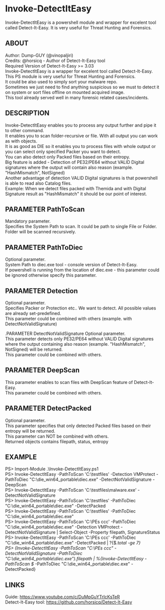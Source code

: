# Invoke-DetectItEasy
Invoke-DetectItEasy is a powershell module and wrapper for excelent tool called Detect-It-Easy. It is very useful for Threat Hunting and Forensics.<br/>

## ABOUT
Author: Dump-GUY (@vinopaljiri)<br/>
Credits: @horsicq - Author of Detect-It-Easy tool<br/>
Required Version of Detect-It-Easy >= 3.03<br/>
Invoke-DetectItEasy is a wrapper for excelent tool called Detect-It-Easy. This PS module is very useful for Threat Hunting and Forensics.<br/>
It could be also used to simply sort your malware repo.<br/>
Sometimes we just need to find anything suspicious so we must to detect it on system or sort files offline on mounted acquired image.<br/>
This tool already served well in many forensic related cases/incidents.<br/>

## DESCRIPTION
Invoke-DetectItEasy enables you to process any output further and pipe it to other command.<br/>
It enables you to scan folder-recursive or file. With all output you can work as with objects.<br/>
It is as good as DIE so it enables you to process files with whole output or you can select only specified Packer you want to detect.<br/>
You can also detect only Packed files based on their entropy.<br/>
Big feature is added - Detection of PE32/PE64 without VALID Digital signatures where the output will contain also reason (example. "HashMismatch", NotSigned)<br/>
Another advantage of detection VALID Digital signatures is that powershell is able to read also Catalog files.<br/>
Example: When we detect files packed with Themida and with Digital Signature result as "HashMismatch" it should be our point of interest.<br/>

## PARAMETER PathToScan
Mandatory parameter.<br/>
Specifies the System Path to scan. It could be path to single File or Folder. Folder will be scanned recursively.<br/>

## PARAMETER PathToDiec
Optional parameter.<br/>
System Path to diec.exe tool - console version of Detect-It-Easy.<br/>
If powershell is running from the location of diec.exe - this parameter could be ignored otherwise specify this parameter.<br/>

## PARAMETER Detection
Optional parameter.<br/>
Specifies Packer or Protection etc.. We want to detect. All possible values are already set-predefined.<br/>
This parameter could be combined with others (example. with DetectNotValidSignature)<br/>

.PARAMETER DetectNotValidSignature
Optional parameter.<br/>
This parameter detects only PE32/PE64 without VALID Digital signatures where the output containing also reason (example. "HashMismatch", NotSigned) will be returned.<br/>
This parameter could be combined with others.<br/>

## PARAMETER DeepScan
This parameter enables to scan files with DeepScan feature of Detect-It-Easy.<br/>
This parameter could be combined with others.<br/>

## PARAMETER DetectPacked
Optional parameter.<br/>
This parameter specifies that only detected Packed files based on their entropy will be returned.<br/>
This parameter can NOT be combined with others.<br/>
Returned objects contains filepath, status, entropy<br/>

## EXAMPLE
PS> Import-Module .\Invoke-DetectItEasy.ps1<br/>
PS> Invoke-DetectItEasy -PathToScan 'C:\testfiles' -Detection VMProtect -PathToDiec "C:\die_win64_portable\diec.exe" -DetectNotValidSignature -DeepScan<br/>
PS> Invoke-DetectItEasy -PathToScan 'C:\testfiles\malware.exe' -DetectNotValidSignature<br/>
PS> Invoke-DetectItEasy -PathToScan 'C:\testfiles' -PathToDiec "C:\die_win64_portable\diec.exe" -DetectPacked<br/>
PS> Invoke-DetectItEasy -PathToScan 'C:\testfiles' -PathToDiec "C:\die_win64_portable\diec.exe"<br/>
PS> Invoke-DetectItEasy -PathToScan 'C:\PEs ccc\' -PathToDiec "C:\die_win64_portable\diec.exe" -Detection VMProtect -DetectNotValidSignature | Select-Object -Property filepath, SignatureStatus<br/>
PS> Invoke-DetectItEasy -PathToScan 'C:\PEs ccc' -PathToDiec "C:\die_win64_portable\diec.exe" -DetectPacked | ?{$_.total -ge 7}<br/>
PS> (Invoke-DetectItEasy -PathToScan "C:\PEs ccc" -DetectNotValidSignature -PathToDiec "C:\die_win64_portable\diec.exe").filepath | %{Invoke-DetectItEasy -PathToScan $_ -PathToDiec "C:\die_win64_portable\diec.exe" -DetectPacked}<br/>

## LINKS
Guide: https://www.youtube.com/c/DuMpGuYTrIcKsTeR<br/>
Detect-It-Easy tool: https://github.com/horsicq/Detect-It-Easy<br/>
